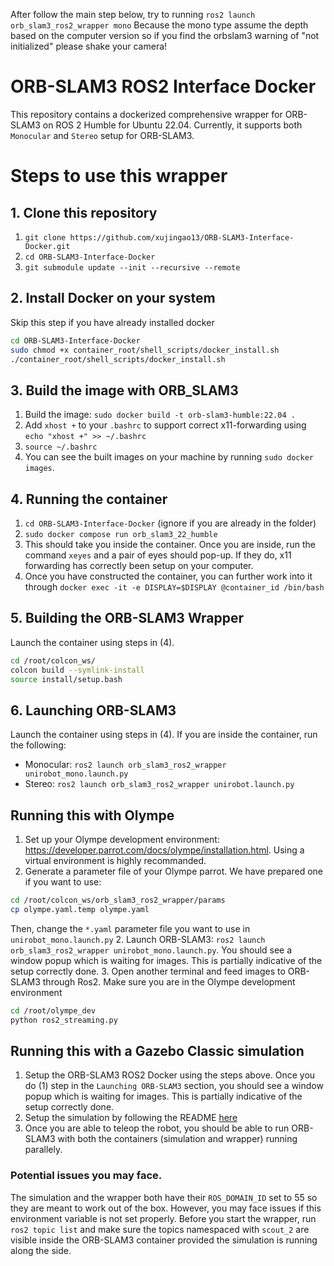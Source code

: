 After follow the main step below, try to running ```ros2 launch orb_slam3_ros2_wrapper mono```
Because the mono type assume the depth based on the computer version so if you find the orbslam3 warning of "not initialized" please shake your camera! 


# ORB-SLAM3 ROS2 Interface Docker

This repository contains a dockerized comprehensive wrapper for ORB-SLAM3 on ROS 2 Humble for Ubuntu 22.04.
Currently, it supports both ``Monocular`` and ``Stereo`` setup for ORB-SLAM3.

# Steps to use this wrapper

## 1. Clone this repository

1. ```git clone https://github.com/xujingao13/ORB-SLAM3-Interface-Docker.git```
2. ```cd ORB-SLAM3-Interface-Docker```
3. ```git submodule update --init --recursive --remote```

## 2. Install Docker on your system

Skip this step if you have already installed docker

```bash
cd ORB-SLAM3-Interface-Docker
sudo chmod +x container_root/shell_scripts/docker_install.sh
./container_root/shell_scripts/docker_install.sh
```

## 3. Build the image with ORB_SLAM3

1. Build the image: ```sudo docker build -t orb-slam3-humble:22.04 .```
2. Add ```xhost +``` to your ```.bashrc``` to support correct x11-forwarding using ```echo "xhost +" >> ~/.bashrc```
3. ```source ~/.bashrc```
4. You can see the built images on your machine by running ```sudo docker images```.

## 4. Running the container

1. ```cd ORB-SLAM3-Interface-Docker``` (ignore if you are already in the folder)
2. ```sudo docker compose run orb_slam3_22_humble```
3. This should take you inside the container. Once you are inside, run the command ```xeyes``` and a pair of eyes should pop-up. If they do, x11 forwarding has correctly been setup on your computer.
4. Once you have constructed the container, you can further work into it through ```docker exec -it -e DISPLAY=$DISPLAY @container_id /bin/bash```

## 5. Building the ORB-SLAM3 Wrapper

Launch the container using steps in (4).
```bash
cd /root/colcon_ws/
colcon build --symlink-install
source install/setup.bash
```

## 6. Launching ORB-SLAM3

Launch the container using steps in (4).
If you are inside the container, run the following:

* Monocular: ```ros2 launch orb_slam3_ros2_wrapper unirobot_mono.launch.py``` 
* Stereo: ```ros2 launch orb_slam3_ros2_wrapper unirobot.launch.py```

## Running this with Olympe

1. Set up your Olympe development environment: https://developer.parrot.com/docs/olympe/installation.html. Using a virtual environment is highly recommanded.
1. Generate a parameter file of your Olympe parrot. We have prepared one if you want to use:
```bash
cd /root/colcon_ws/orb_slam3_ros2_wrapper/params
cp olympe.yaml.temp olympe.yaml
```
Then, change the ``*.yaml`` parameter file you want to use in ``unirobot_mono.launch.py``
2. Launch ORB-SLAM3: ```ros2 launch orb_slam3_ros2_wrapper unirobot_mono.launch.py```. You should see a window popup which is waiting for images. This is partially indicative of the setup correctly done.
3. Open another terminal and feed images to ORB-SLAM3 through Ros2. Make sure you are in the Olympe development environment
```bash
cd /root/olympe_dev
python ros2_streaming.py
```

## Running this with a Gazebo Classic simulation

1. Setup the ORB-SLAM3 ROS2 Docker using the steps above. Once you do (1) step in the ```Launching ORB-SLAM3``` section, you should see a window popup which is waiting for images. This is partially indicative of the setup correctly done.
2. Setup the simulation by following the README [here](https://github.com/suchetanrs/scout-husky-gazebo-ros2)
3. Once you are able to teleop the robot, you should be able to run ORB-SLAM3 with both the containers (simulation and wrapper) running parallely.

### Potential issues you may face.
The simulation and the wrapper both have their ```ROS_DOMAIN_ID``` set to 55 so they are meant to work out of the box. However, you may face issues if this environment variable is not set properly. Before you start the wrapper, run ```ros2 topic list``` and make sure the topics namespaced with ```scout_2``` are visible inside the ORB-SLAM3 container provided the simulation is running along the side.
